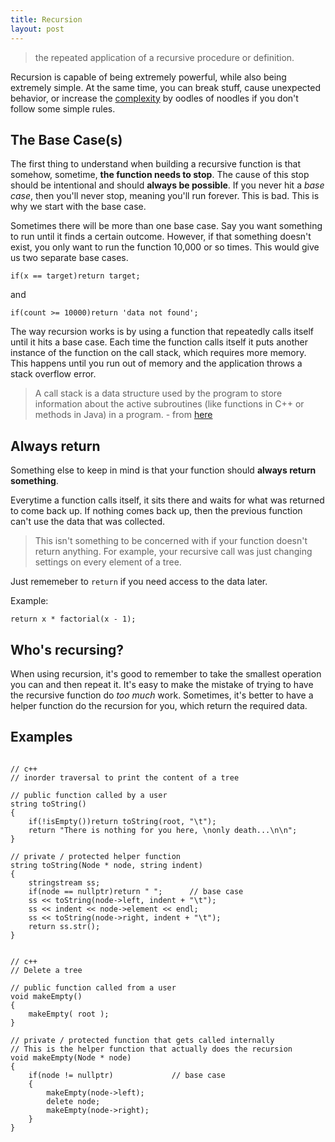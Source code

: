 ```yaml
---
title: Recursion
layout: post
---
```


> the repeated application of a recursive procedure or definition.

Recursion is capable of being extremely powerful, while also being extremely simple. At the same time, you can break stuff, cause unexpected behavior, or increase the [complexity](http://www.adamtew.com/2016/01/04/How-To-Big-O.html) by oodles of noodles if you don't follow some simple rules.

## The Base Case(s)

The first thing to understand when building a recursive function is that somehow, sometime, __the function needs to stop__. The cause of this stop should be intentional and should __always be possible__. If you never hit a _base case_, then you'll never stop, meaning you'll run forever. This is bad. This is why we start with the base case.

Sometimes there will be more than one base case. Say you want something to run until it finds a certain outcome. However, if that something doesn't exist, you only want to run the function 10,000 or so times. This would give us two separate base cases.

`if(x == target)return target;`

and 

`if(count >= 10000)return 'data not found';`

The way recursion works is by using a function that repeatedly calls itself until it hits a base case. Each time the function calls itself it puts another instance of the function on the call stack, which requires more memory. This happens until you run out of memory and the application throws a stack overflow error.

> A call stack is a data structure used by the program to store information about the active subroutines (like functions in C++ or methods in Java) in a program. - from [here](http://www.programmerinterview.com/index.php/recursion/explanation-of-recursion/)

## Always return

Something else to keep in mind is that your function should __always return something__. 

Everytime a function calls itself, it sits there and waits for what was returned to come back up. If nothing comes back up, then the previous function can't use the data that was collected.

> This isn't something to be concerned with if your function doesn't return anything. For example, your recursive call was just changing settings on every element of a tree.

Just rememeber to `return` if you need access to the data later.

Example:

`return x * factorial(x - 1);`

## Who's recursing?

When using recursion, it's good to remember to take the smallest operation you can and then repeat it. It's easy to make the mistake of trying to have the recursive function do _too much_ work. Sometimes, it's better to have a helper function do the recursion for you, which return the required data.

## Examples

~~~

// c++
// inorder traversal to print the content of a tree

// public function called by a user
string toString()
{
    if(!isEmpty())return toString(root, "\t");
    return "There is nothing for you here, \nonly death...\n\n";
}

// private / protected helper function
string toString(Node * node, string indent)
{
    stringstream ss;
    if(node == nullptr)return " ";      // base case
    ss << toString(node->left, indent + "\t");
    ss << indent << node->element << endl;
    ss << toString(node->right, indent + "\t");
    return ss.str();
}
~~~

~~~

// c++
// Delete a tree 

// public function called from a user
void makeEmpty()
{
    makeEmpty( root );
}

// private / protected function that gets called internally
// This is the helper function that actually does the recursion
void makeEmpty(Node * node)
{
    if(node != nullptr)             // base case
    {
        makeEmpty(node->left);
        delete node;
        makeEmpty(node->right);
    }
}

~~~